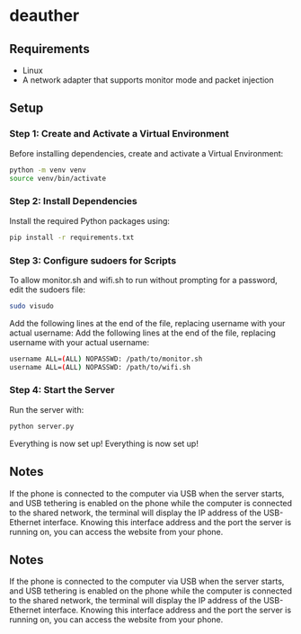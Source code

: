 # deauther

## Requirements
* Linux
* A network adapter that supports monitor mode and packet injection
  
## Setup

### Step 1: Create and Activate a Virtual Environment
Before installing dependencies, create and activate a Virtual Environment:

```bash
python -m venv venv
source venv/bin/activate
```

### Step 2: Install Dependencies
Install the required Python packages using:

```bash
pip install -r requirements.txt
```

### Step 3: Configure sudoers for Scripts
To allow monitor.sh and wifi.sh to run without prompting for a password, edit the sudoers file:

```bash
sudo visudo
```

Add the following lines at the end of the file, replacing username with your actual username:
Add the following lines at the end of the file, replacing username with your actual username:

```bash
username ALL=(ALL) NOPASSWD: /path/to/monitor.sh
username ALL=(ALL) NOPASSWD: /path/to/wifi.sh
```

### Step 4: Start the Server
Run the server with:

```bash
python server.py
```

Everything is now set up!
Everything is now set up!

## Notes
If the phone is connected to the computer via USB when the server starts, and USB tethering is enabled on the phone while the computer is connected to the shared network, the terminal will display the IP address of the USB-Ethernet interface.
Knowing this interface address and the port the server is running on, you can access the website from your phone.
## Notes
If the phone is connected to the computer via USB when the server starts, and USB tethering is enabled on the phone while the computer is connected to the shared network, the terminal will display the IP address of the USB-Ethernet interface.
Knowing this interface address and the port the server is running on, you can access the website from your phone.
